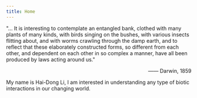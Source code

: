 ```yaml
---
title: Home
---
```


"... It is interesting to contemplate an entangled bank, clothed with many plants of many kinds, 
with birds singing on the bushes, with various insects flitting about, and with worms crawling 
through the damp earth, and to reflect that these elaborately constructed forms, 
so different from each other, and dependent on each other in so complex a manner, 
have all been produced by laws acting around us."    

<div align="right">
  —— Darwin, 1859
</div>
           
           
           
My name is Hai-Dong Li, I am interested in understanding any type of biotic interactions 
in our changing world.

